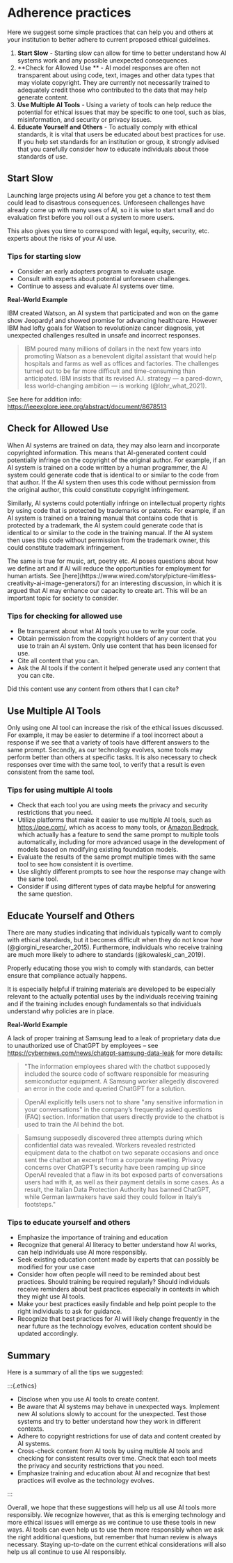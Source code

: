 






# Adherence practices

Here we suggest some simple practices that can help you and others at your institution to better adhere to current proposed ethical guidelines.

1) **Start Slow** - Starting slow can allow for time to better understand how AI systems work and any possible unexpected consequences.
1) **Check for Allowed Use ** - AI model responses are often not transparent about using code, text, images and other data types that may violate copyright. They are currently not necessarily trained to adequately credit those who contributed to the data that may help generate content.
1) **Use Multiple AI Tools** - Using a variety of tools can help reduce the potential for ethical issues that may be specific to one tool, such as bias, misinformation, and security or privacy issues.
1) **Educate Yourself and Others** - To actually comply with ethical standards, it is vital that users be educated about best practices for use. If you help set standards for an institution or group, it strongly advised that you carefully consider how to educate individuals about those standards of use. 


## Start Slow

Launching large projects using AI before you get a chance to test them could lead to disastrous consequences. Unforeseen challenges have already come up with many uses of AI, so it is wise to start small and do evaluation first before you roll out a system to more users.

This also gives you time to correspond with legal, equity, security, etc. experts about the risks of your AI use. 

### Tips for starting slow

 * Consider an early adopters program to evaluate usage.
 * Consult with experts about potential unforeseen challenges.
 * Continue to assess and evaluate AI systems over time.
 
<div class = example>

**Real-World Example**

IBM created Watson, an AI system that participated and won on the game show Jeopardy! and showed promise for advancing healthcare. However IBM had lofty goals for Watson to revolutionize cancer diagnosis, yet unexpected challenges resulted in unsafe and incorrect responses.

> IBM poured many millions of dollars in the next few years into promoting Watson as a benevolent digital assistant that would help hospitals and farms as well as offices and factories. 
> The challenges turned out to be far more difficult and time-consuming than anticipated.
> IBM insists that its revised A.I. strategy — a pared-down, less world-changing ambition — is working (@lohr_what_2021). 

See here for addition info: https://ieeexplore.ieee.org/abstract/document/8678513 
</div>

## Check for Allowed Use

When AI systems are trained on data, they may also learn and incorporate copyrighted information. This means that AI-generated content could potentially infringe on the copyright of the original author. For example, if an AI system is trained on a code written by a human programmer, the AI system could generate code that is identical to or similar to the code from that author. If the AI system then uses this code without permission from the original author, this could constitute copyright infringement.

Similarly, AI systems could potentially infringe on intellectual property rights by using code that is protected by trademarks or patents. For example, if an AI system is trained on a training manual that contains code that is protected by a trademark, the AI system could generate code that is identical to or similar to the code in the training manual. If the AI system then uses this code without permission from the trademark owner, this could constitute trademark infringement.

<div class =reflection>
The same is true for music, art, poetry etc. AI poses questions about how we define art and if AI will reduce the opportunities for employment for human artists. See [here](https://www.wired.com/story/picture-limitless-creativity-ai-image-generators/) for an interesting discussion, in which it is argued that AI may enhance our capacity to create art. This will be an important topic for society to consider.

</div>

### Tips for checking for allowed use

* Be transparent about what AI tools you use to write your code. 
* Obtain permission from the copyright holders of any content that you use to train an AI system. Only use content that has been licensed for use.
* Cite all content that you can.
* Ask the AI tools if the content it helped generate used any content that you can cite.

<div class = "query">
Did this content use any content from others that I can cite?
</div>



## Use Multiple AI Tools

Only using one AI tool can increase the risk of the ethical issues discussed. For example, it may be easier to determine if a tool incorrect about a response if we see that a variety of tools have different answers to the same prompt. Secondly, as our technology evolves, some tools may perform better than others at specific tasks. It is also necessary to check responses over time with the same tool, to verify that a result is even consistent from the same tool.

### Tips for using multiple AI tools

- Check that each tool you are using meets the privacy and security restrictions that you need.
- Utilize platforms that make it easier to use multiple AI tools, such as https://poe.com/, which as access to many tools, or [Amazon Bedrock](https://aws.amazon.com/about-aws/whats-new/2023/11/evaluate-compare-select-fms-use-case-amazon-bedrock/), which actually has a feature to send the same prompt to multiple tools automatically, including for more advanced usage in the development of models based on modifying existing foundation models.
- Evaluate the results of the same prompt multiple times with the same tool to see how consistent it is overtime. 
- Use slightly different prompts to see how the response may change with the same tool.
- Consider if using different types of data maybe helpful for answering the same question.


## Educate Yourself and Others

There are many studies indicating that individuals typically want to comply with ethical standards, but it becomes difficult when they do not know how (@giorgini_researcher_2015). Furthermore, individuals who receive training are much more likely to adhere to standards (@kowaleski_can_2019). 

Properly educating those you wish to comply with standards, can better ensure that compliance actually happens.

It is especially helpful if training materials are developed to be especially relevant to the actually potential uses by the individuals receiving training and if the training includes enough fundamentals so that individuals understand why policies are in place.

<div class = "example">

**Real-World Example**

A lack of proper training at Samsung lead to a leak of proprietary data due to unauthorized use of ChatGPT by employees – see https://cybernews.com/news/chatgpt-samsung-data-leak for more details: 

>"The information employees shared with the chatbot supposedly included the source code of software responsible for measuring semiconductor equipment. A Samsung worker allegedly discovered an error in the code and queried ChatGPT for a solution. 

> OpenAI explicitly tells users not to share "any sensitive information in your conversations" in the company’s frequently asked questions (FAQ) section. Information that users directly provide to the chatbot is used to train the AI behind the bot. 

> Samsung supposedly discovered three attempts during which confidential data was revealed. Workers revealed restricted equipment data to the chatbot on two separate occasions and once sent the chatbot an excerpt from a corporate meeting. 
Privacy concerns over ChatGPT’s security have been ramping up since OpenAI revealed that a flaw in its bot exposed parts of conversations users had with it, as well as their payment details in some cases. 
As a result, the Italian Data Protection Authority has banned ChatGPT, while German lawmakers have said they could follow in Italy’s footsteps." 

</div>

### Tips to educate yourself and others


* Emphasize the importance of training and education
* Recognize that general AI literacy to better understand how AI works, can help individuals use AI more responsibly.
* Seek existing education content made by experts that can possibly be modified for your use case
* Consider how often people will need to be reminded about best practices. Should training be required regularly? Should individuals receive reminders about best practices especially in contexts in which they might use AI tools.
* Make your best practices easily findable and help point people to the right individuals to ask for guidance.
* Recognize that best practices for AI will likely change frequently in the near future as the technology evolves, education content should be updated accordingly.


## Summary

Here is a summary of all the tips we suggested:

:::{.ethics}

* Disclose when you use AI tools to create content.
* Be aware that AI systems may behave in unexpected ways. Implement new AI solutions slowly to account for the unexpected. Test those systems and try to better understand how they work in different contexts.
* Adhere to copyright restrictions for use of data and content created by AI systems.
* Cross-check content from AI tools by using multiple AI tools and checking for consistent results over time. Check that each tool meets the privacy and security restrictions that you need.
* Emphasize training and education about AI and recognize that best practices will evolve as the technology evolves.

:::

Overall, we hope that these suggestions will help us all use AI tools more responsibly. We recognize however, that as this is emerging technology and more ethical issues will emerge as we continue to use these tools in new ways. AI tools can even help us to use them more responsibly when we ask the right additional questions, but remember that human review is always necessary. Staying up-to-date on the current ethical considerations will also help us all continue to use AI responsibly.





